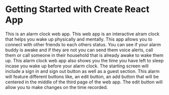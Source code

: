 # Getting Started with Create React App

This is an alarm clock web app. This web app is an interactive alram clock that helps you wake up physically and mentally. This app allows you to connect with other friends to each others status. You can see if your alarm buddy is awake and if they are not you can send them voice alerts, call them or call someone in their household that is already awake to wake them up. This alarm clock web app also shows you the time you have left to sleep incase you wake up before your alarm clock. The starting screen will include a sign in and sign out button as well as a guest section. This alarm will feature different buttons like, an edit button, an add button that will be centered in the middle of the third page of the web app. The edit button will allow you to make changes on the time recorded.